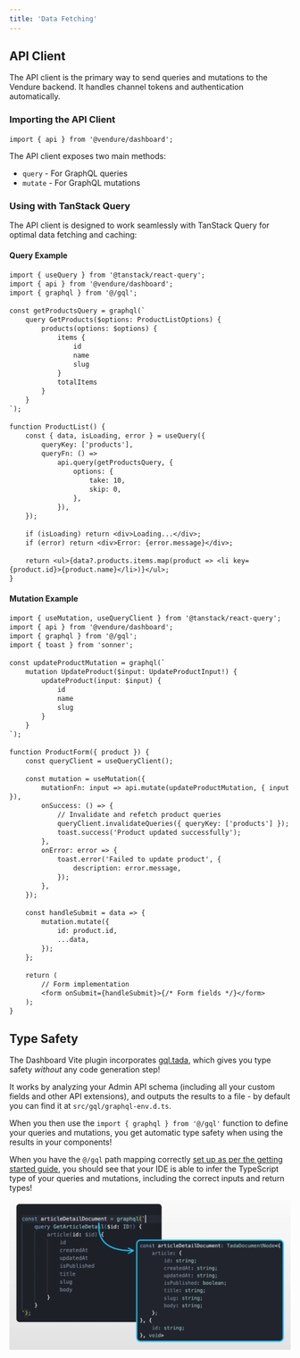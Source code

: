 ```yaml
---
title: 'Data Fetching'
---
```


## API Client

The API client is the primary way to send queries and mutations to the Vendure backend. It handles channel tokens and authentication automatically.

### Importing the API Client

```tsx
import { api } from '@vendure/dashboard';
```

The API client exposes two main methods:

- `query` - For GraphQL queries
- `mutate` - For GraphQL mutations

### Using with TanStack Query

The API client is designed to work seamlessly with TanStack Query for optimal data fetching and caching:

#### Query Example

```tsx
import { useQuery } from '@tanstack/react-query';
import { api } from '@vendure/dashboard';
import { graphql } from '@/gql';

const getProductsQuery = graphql(`
    query GetProducts($options: ProductListOptions) {
        products(options: $options) {
            items {
                id
                name
                slug
            }
            totalItems
        }
    }
`);

function ProductList() {
    const { data, isLoading, error } = useQuery({
        queryKey: ['products'],
        queryFn: () =>
            api.query(getProductsQuery, {
                options: {
                    take: 10,
                    skip: 0,
                },
            }),
    });

    if (isLoading) return <div>Loading...</div>;
    if (error) return <div>Error: {error.message}</div>;

    return <ul>{data?.products.items.map(product => <li key={product.id}>{product.name}</li>)}</ul>;
}
```

#### Mutation Example

```tsx
import { useMutation, useQueryClient } from '@tanstack/react-query';
import { api } from '@vendure/dashboard';
import { graphql } from '@/gql';
import { toast } from 'sonner';

const updateProductMutation = graphql(`
    mutation UpdateProduct($input: UpdateProductInput!) {
        updateProduct(input: $input) {
            id
            name
            slug
        }
    }
`);

function ProductForm({ product }) {
    const queryClient = useQueryClient();

    const mutation = useMutation({
        mutationFn: input => api.mutate(updateProductMutation, { input }),
        onSuccess: () => {
            // Invalidate and refetch product queries
            queryClient.invalidateQueries({ queryKey: ['products'] });
            toast.success('Product updated successfully');
        },
        onError: error => {
            toast.error('Failed to update product', {
                description: error.message,
            });
        },
    });

    const handleSubmit = data => {
        mutation.mutate({
            id: product.id,
            ...data,
        });
    };

    return (
        // Form implementation
        <form onSubmit={handleSubmit}>{/* Form fields */}</form>
    );
}
```

## Type Safety

The Dashboard Vite plugin incorporates [gql.tada](https://gql-tada.0no.co/), which gives you type safety _without_ any code generation step!

It works by analyzing your Admin API schema (including all your custom fields and other API extensions), and outputs the results
to a file - by default you can find it at `src/gql/graphql-env.d.ts`.

When you then use the `import { graphql } from '@/gql'` function to define your queries and mutations, you get automatic
type safety when using the results in your components!

When you have the `@/gql` path mapping correctly [set up as per the getting started guide](/guides/extending-the-dashboard/getting-started/#installation--setup), you should see that
your IDE is able to infer the TypeScript type of your queries and mutations, including the correct inputs and return
types!

![Type inference](./type-inference.webp)
